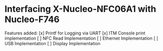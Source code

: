 # Interfacing X-Nucleo-NFC06A1 with Nucleo-F746

Features added:
[x] Printf for Logging via UART
[x] ITM Console print implementation
[ ] NFC Read Implementation
[ ] Ethernet Implementation
[ ] USB Implementation
[ ] Display Implementation